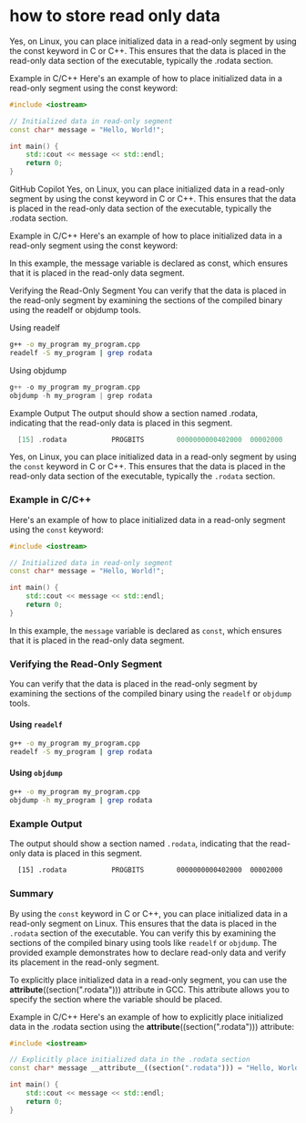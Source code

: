# how to store read only data


Yes, on Linux, you can place initialized data in a read-only segment by using the const keyword in C or C++. This ensures that the data is placed in the read-only data section of the executable, typically the .rodata section.

Example in C/C++
Here's an example of how to place initialized data in a read-only segment using the const keyword:

```c++
#include <iostream>

// Initialized data in read-only segment
const char* message = "Hello, World!";

int main() {
    std::cout << message << std::endl;
    return 0;
}
```


GitHub Copilot
Yes, on Linux, you can place initialized data in a read-only segment by using the const keyword in C or C++. This ensures that the data is placed in the read-only data section of the executable, typically the .rodata section.

Example in C/C++
Here's an example of how to place initialized data in a read-only segment using the const keyword:

In this example, the message variable is declared as const, which ensures that it is placed in the read-only data segment.

Verifying the Read-Only Segment
You can verify that the data is placed in the read-only segment by examining the sections of the compiled binary using the readelf or objdump tools.

Using readelf

```bash
g++ -o my_program my_program.cpp
readelf -S my_program | grep rodata
```

Using objdump
```c++
g++ -o my_program my_program.cpp
objdump -h my_program | grep rodata
```

Example Output
The output should show a section named .rodata, indicating that the read-only data is placed in this segment.
```c++
  [15] .rodata           PROGBITS        0000000000402000  00002000
```
Yes, on Linux, you can place initialized data in a read-only segment by using the `const` keyword in C or C++. This ensures that the data is placed in the read-only data section of the executable, typically the `.rodata` section.

### Example in C/C++

Here's an example of how to place initialized data in a read-only segment using the `const` keyword:

```cpp
#include <iostream>

// Initialized data in read-only segment
const char* message = "Hello, World!";

int main() {
    std::cout << message << std::endl;
    return 0;
}
```

In this example, the `message` variable is declared as `const`, which ensures that it is placed in the read-only data segment.

### Verifying the Read-Only Segment

You can verify that the data is placed in the read-only segment by examining the sections of the compiled binary using the `readelf` or `objdump` tools.

#### Using `readelf`

```sh
g++ -o my_program my_program.cpp
readelf -S my_program | grep rodata
```

#### Using `objdump`

```sh
g++ -o my_program my_program.cpp
objdump -h my_program | grep rodata
```

### Example Output

The output should show a section named `.rodata`, indicating that the read-only data is placed in this segment.

```sh
  [15] .rodata           PROGBITS        0000000000402000  00002000
```

### Summary

By using the `const` keyword in C or C++, you can place initialized data in a read-only segment on Linux.
 This ensures that the data is placed in the `.rodata` section of the executable. You can verify this by 
 examining the sections of the compiled binary using tools like `readelf` or `objdump`. 
 The provided example demonstrates how to declare read-only data and verify its placement in the read-only segment.

 To explicitly place initialized data in a read-only segment, you can use the __attribute__((section(".rodata"))) attribute in GCC. This attribute allows you to specify the section where the variable should be placed.

Example in C/C++
Here's an example of how to explicitly place initialized data in the .rodata section using the __attribute__((section(".rodata"))) attribute:

```c++
#include <iostream>

// Explicitly place initialized data in the .rodata section
const char* message __attribute__((section(".rodata"))) = "Hello, World!";

int main() {
    std::cout << message << std::endl;
    return 0;
}
```

